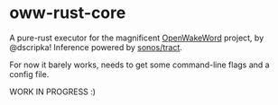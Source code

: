 # oww-rust-core

A pure-rust executor for the magnificent [OpenWakeWord](https://github.com/dscripka/openWakeWord) project, by @dscripka! Inference powered by [sonos/tract](https://github.com/sonos/tract).


For now it barely works, needs to get some command-line flags and a config file.

WORK IN PROGRESS :)